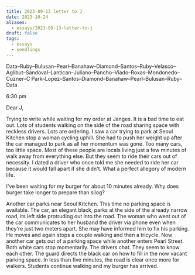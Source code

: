 ```yaml
---
title: 2023-09-13 letter to J
date: 2023-10-24
aliases:
  - essays/2023-09-13-letter-to-j
draft: false
tags:
  - essays
  - seedlings
---
```

Data–Ruby–Bulusan–Pearl–Banahaw–Diamond–Santos–Ruby–Velasco–Aglibut–Sandoval–Lantican–Juliano–Pancho–Viado–Roxas–Mondonedo–Cuzner–C Park–Lopez–Santos–Diamond–Banahaw–Pearl–Bulusan–Ruby–Data

6:30 pm

Dear J,

Trying to write while waiting for my order at Janges. It is a bad time to eat out. Lots of students walking on the side of the road sharing space with reckless drivers. Lots are ordering. I saw a car trying to park at Seoul Kitchen stop a woman cycling uphill. She had to push her weight up after the car managed to park as all her momentum was gone. Too many cars, too little space. Most of these people are locals living just a few minutes of walk away from everything else. But they seem to ride their cars out of necessity. I dated a driver who once told me she needed to ride her car because it would fall apart if she didn't. What a perfect allegory of modern life.

I've been waiting for my burger for about 10 minutes already. Why does burger take longer to prepare than silog?

Another car parks near Seoul Kitchen. This time no parking space is available. The car, an elegant black, parks at the side of the already narrow road, its left side protruding out into the road. The woman who went out of the car communicates to her husband the driver via phone even when they're just two meters apart. She may have informed him to fix his parking. He moves and again stops a couple walking and then a tricycle. Now another car gets out of a parking space while another enters Pearl Street. Both white cars stop momentarily. The drivers chat. They seem to know each other. The guard directs the black car on how to fill in the now vacant parking space. In less than five minutes, the road is clear once more for walkers. Students continue walking and my burger has arrived.